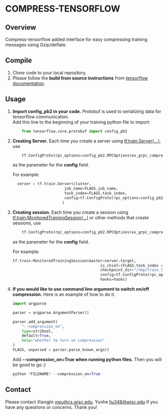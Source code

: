 # COMPRESS-TENSORFLOW

## Overview  
Compress-tensorflow added interface for easy compressing training messages using Gzip/deflate.

## Compile
1. Clone code to your local repository.  
2. Please follow the **build from source instructions** from [tensorflow documentation](https://www.tensorflow.org/install/install_sources). 

## Usage
1. **Import config_pb2 in your code.** Protobuf is used to serializing data for tensorflow communication.  
Add this line to the beginning of your training python file to import:

	```python
		from tensorflow.core.protobuf import config_pb2
	```
	
2. **Creating Server.** Each time you create a server using [tf.train.Server(...)](https://www.tensorflow.org/api_docs/python/tf/train/Server), use
 
	```python
		tf.ConfigProto(rpc_options=config_pb2.RPCOptions(ex_grpc_compression=FLAGS.compression_on))
	```

	as the parameter for the **config** field. 

	For example:
	
	```python
	  server = tf.train.Server(cluster,
                           job_name=FLAGS.job_name,
                           task_index=FLAGS.task_index,
        			       config=tf.ConfigProto(rpc_options=config_pb2.RPCOptions(ex_grpc_compression=FLAGS.compression_on))
                          )
   ```

3. **Creating session.** Each time you create a session using [tf.train.MonitoredTrainingSession(...)](https://www.tensorflow.org/api_docs/python/tf/train/MonitoredTrainingSession) or other methods that create sessions, use

	```python
		tf.ConfigProto(rpc_options=config_pb2.RPCOptions(ex_grpc_compression=FLAGS.compression_on))
	```
	
	as the parameter for the **config** field.
	
	For example:
	
	```python
	tf.train.MonitoredTrainingSession(master=server.target,
                                           is_chief=(FLAGS.task_index == 0),
                                           checkpoint_dir="/tmp/train_logs",
                                           config=tf.ConfigProto(rpc_options=config_pb2.RPCOptions(ex_grpc_compression=FLAGS.compression_on)),
                                           hooks=hooks)
	```

4. **If you would like to use command line argument to switch on/off compression.** Here is an example of how to do it.

	```python
	import argparse
	
	parser = argparse.ArgumentParser()
	
  	parser.add_argument(  
      	"--compression_on",  
      	type=str2bool,  
      	default=True,  
      	help="whether to turn on compression"
  	)  
  	FLAGS, unparsed = parser.parse_known_args()
	```

	Add **--compression_on=True when running python files.** Then you will be good to go :)  
	
	```python
	python *FILENAME* --compression_on=True
	```
	
## Contact
Please contact Xiangjin <xwu@cs.wisc.edu>, Yunhe <liu348@wisc.edu> if you have any questions or concerns. Thank you!


